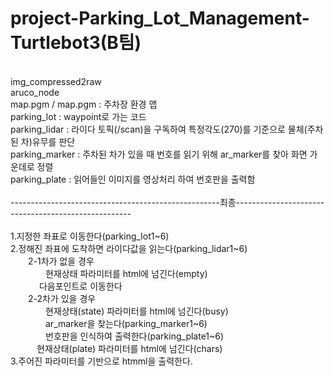 # project-Parking_Lot_Management-Turtlebot3(B팀)
<br/>
img_compressed2raw<br/>
aruco_node<br/>
map.pgm / map.pgm : 주차장 환경 맵<br/>
parking_lot : waypoint로 가는 코드<br/>
parking_lidar : 라이다 토픽(/scan)을 구독하여 특정각도(270)를 기준으로 물체(주차된 차)유무를 판단<br/>
parking_marker : 주차된 차가 있을 때 번호를 읽기 위해 ar_marker를 찾아 화면 가운데로 정렬<br/>
parking_plate : 읽어들인 이미지를 영상처리 하여 번호판을 출력함<br/>
<br/>
----------------------------------------------------최종----------------------------------------------------<br/>
<br/>
1.지정한 좌표로 이동한다(parking_lot1~6)<br/>
2.정해진 좌표에 도착하면 라이다값을 읽는다(parking_lidar1~6)<br/>
  2-1차가 없을 경우<br/>
    현재상태 파라미터를 html에 넘긴다(empty)<br/>
    다음포인트로 이동한다<br/>
  2-2차가 있을 경우<br/>
    현재상태(state) 파라미터를 html에 넘긴다(busy)<br/>
    ar_marker을 찾는다(parking_marker1~6)<br/>
    번호판을 인식하여 출력한다(parking_plate1~6)<br/>
   현재상태(plate) 파라미터를 html에 넘긴다(chars)<br/>
3.주어진 파라미터를 기반으로 htmml을 출력한다.<br/>
    
